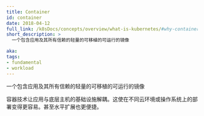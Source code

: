 ```yaml
---
title: Container
id: container
date: 2018-04-12
full_link: /k8sDocs/concepts/overview/what-is-kubernetes/#why-containers
short_description: >
  一个包含应用及其所有信赖的轻量的可移植的可运行的镜像

aka:
tags:
- fundamental
- workload
---
```

 一个包含应用及其所有信赖的轻量的可移植的可运行的镜像

<!--more-->

容器技术让应用与底层主机的基础设施解耦。这使在不同云环境或操作系统上的部署变得更容易。甚至水平扩展也更便捷。
